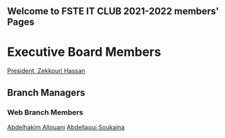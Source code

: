 ## Welcome to FSTE IT CLUB 2021-2022 members' Pages
<!---
You can use the [editor on GitHub](https://github.com/FSTEITCLUB/2122members/edit/gh-pages/index.md) to maintain and preview the content for your website in Markdown files.

Whenever you commit to this repository, GitHub Pages will run [Jekyll](https://jekyllrb.com/) to rebuild the pages in your site, from the content in your Markdown files.
--->

# Executive Board Members
[President, Zekkouri Hassan](./zekkourihassan.md)
## Branch Managers
### Web Branch Members
[Abdelhakim Allouani](./abdelhakimallouani.md)
[Abdellaoui Soukaina](./abdellaouisoukayna.md)


